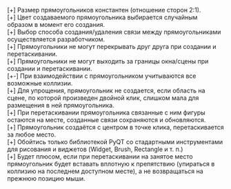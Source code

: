 [+] Размер прямоугольников константен (отношение сторон 2:1). </br>
[+] Цвет создаваемого прямоугольника выбирается случайным образом в момент его создания. </br>
[+] Выбор способа создания/удаления связи между прямоугольниками осуществляется разработчиком. </br>
[+] Прямоугольники не могут перекрывать друг друга при создании и перетаскивании. </br>
[+] Прямоугольники не могут выходить за границы окна/сцены при создании и перетаскивании. </br>
[+-] При взаимодействии с прямоугольником учитываются все возможные коллизии. </br>
[+] Для упрощения, прямоугольник не создается, если область на сцене, по которой произведен двойной клик, слишком мала для размещения в ней прямоугольника. </br>
[+] При перетаскивании прямоугольника связанные с ним фигуры остаются на месте, созданные связи сохраняются и обновляются. </br>
[+] Прямоугольник создаётся с центром в точке клика, перетаскивается за любое место. </br>
[+] Обойтись только библиотекой PyQT со стадартными инструментами для рисования и виджетов (Widget, Brush, Rectangle и т. п.) </br>
[+] Будет плюсом, если при перетаскивании на занятое место прямоугольник будет вставать вплотную к препятствию (упираться в коллизию на последнем доступном месте), а не возвращаться на прежнюю позицию мыши. </br>
